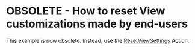 # OBSOLETE - How to reset View customizations made by end-users

This example is now obsolete. Instead, use the [ResetViewSettings](https://docs.devexpress.com/eXpressAppFramework/113141/ui-construction/controllers-and-actions/built-in-controllers-and-actions/built-in-controllers-and-actions-in-the-system-module#resetviewsettingscontroller) Action.
